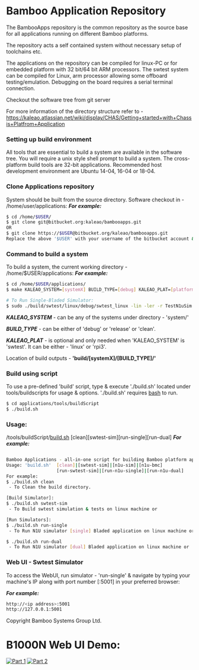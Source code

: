 # Bamboo Application Repository
The BambooApps repository is the common repository as the source base for all applications running on different Bamboo platforms. 

The repository acts a self contained system without necessary setup of toolchains etc. 

The applications on the repository can be compiled for linux-PC or for embedded platform with 32 bit/64 bit ARM processors. The swtest system can be compiled for Linux, arm processor allowing some offboard testing/emulation. Debugging on the board requires a serial terminal connection.

Checkout the software tree from git server

For more information of the directory structure refer to -
https://kaleao.atlassian.net/wiki/display/CHAS/Getting+started+with+Chassis+Platfrom+Application

### Setting up build environment
All tools that are essential to build a system are available in the software tree. You will require a unix style shell prompt to build a system. The cross-platform build tools are 32-bit applications. Recommended host development environment are Ubuntu 14-04, 16-04 or 18-04.

### Clone Applications repository
System should be built from the source directory. Software checkout in - /home/user/applications:
***For example:***
```sh
$ cd /home/$USER/
$ git clone git@bitbucket.org:kaleao/bambooapps.git
OR
$ git clone https://$USER@bitbucket.org/kaleao/bambooapps.git
Replace the above '$USER' with your username of the bitbucket account & Make sure you have account privileges.
```

### Command to build a system
To build a system, the current working directory - /home/$USER/applications:
***For example:***
```sh
$ cd /home/$USER/applications/
$ make KALEAO_SYSTEM=[systemX] BUILD_TYPE=[debug] KALEAO_PLAT=[platform]

# To Run Single-Bladed Simulator:
$ sudo ./build/swtest/linux/debug/swtest_linux -lin -ler -r TestN1uSim::testSingleBladeChassis
```

***KALEAO_SYSTEM*** - can be any of the systems under directory - 'system/'

***BUILD_TYPE*** - can be either of 'debug' or 'release' or 'clean'.

***KALEAO_PLAT*** - is optional and only needed when 'KALEAO_SYSTEM' is 'swtest'. It can be either - 'linux' or 'rpi3'.

Location of build outputs - **'build/[systemX]/[BUILD_TYPE]/'**

### Build using script
To use a pre-defined 'build' script, type & execute './build.sh' located under tools/buildscripts for usage & options.
'./build.sh' requires [bash](https://linux.die.net/man/1/bash) to run.
```sh
$ cd applications/tools/buildScript
$ ./build.sh
```

### Usage:
/tools/buildScript/[build.sh](https://bitbucket.org/kaleao/bambooapps/src/master/tools/buildScript/build.sh)
[clean][swtest-sim][run-single][run-dual]
***For example:***
```sh

Bamboo Applications - all-in-one script for building Bamboo platform applications.
Usage: 'build.sh'  [clean]|[swtest-sim]|[n1u-sim]|[n1u-bmc]
                   [run-swtest-sim]|[run-n1u-single]|[run-n1u-dual]
For example:
$ ./build.sh clean
 - To Clean the build directory.

[Build Simulator]:
$ ./build.sh swtest-sim
 - To Build swtest simulation & tests on linux machine or

[Run Simulators]:
$ ./build.sh run-single
 - To Run N1U simulator [single] Bladed application on linux machine or

$ ./build.sh run-dual
 - To Run N1U simulator [dual] Bladed application on linux machine or


```

### Web UI - Swtest Simulator
To access the WebUI, run simulator - 'run-single' & navigate by typing your machine's IP along with port number [:5001] in your preferred browser:

***For example:***
```sh
http://<ip address>:5001
http://127.0.0.1:5001
```

Copyright Bamboo Systems Group Ltd.

# B1000N Web UI Demo:
[![Part 1](https://img.youtube.com/vi/pFfOZwLhzeM/0.jpg)](https://youtu.be/pFfOZwLhzeM)
[![Part 2](https://img.youtube.com/vi/K_KQ3GUvKiE/0.jpg)](https://youtu.be/K_KQ3GUvKiE)
